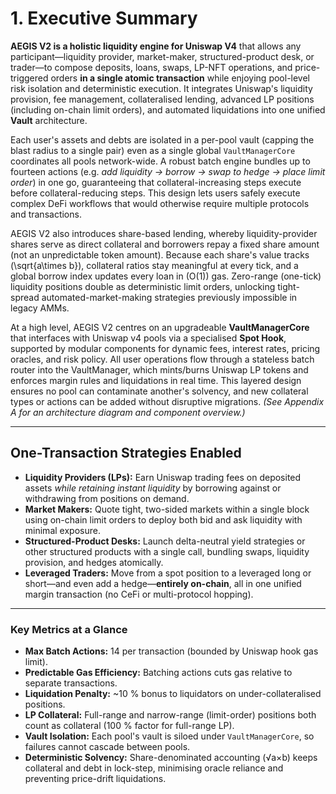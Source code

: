 # 1. Executive Summary

**AEGIS V2 is a holistic liquidity engine for Uniswap V4** that allows any participant—liquidity provider, market-maker, structured-product desk, or trader—to compose deposits, loans, swaps, LP-NFT operations, and price-triggered orders **in a single atomic transaction** while enjoying pool-level risk isolation and deterministic execution. It integrates Uniswap's liquidity provision, fee management, collateralised lending, advanced LP positions (including on-chain limit orders), and automated liquidations into one unified **Vault** architecture.

Each user's assets and debts are isolated in a per-pool vault (capping the blast radius to a single pair) even as a single global `VaultManagerCore` coordinates all pools network-wide. A robust batch engine bundles up to fourteen actions (e.g. *add liquidity → borrow → swap to hedge → place limit order*) in one go, guaranteeing that collateral-increasing steps execute before collateral-reducing steps. This design lets users safely execute complex DeFi workflows that would otherwise require multiple protocols and transactions.

AEGIS V2 also introduces share-based lending, whereby liquidity-provider shares serve as direct collateral and borrowers repay a fixed share amount (not an unpredictable token amount). Because each share's value tracks \(\sqrt{a\times b}\), collateral ratios stay meaningful at every tick, and a global borrow index updates every loan in \(O(1)\) gas. Zero-range (one-tick) liquidity positions double as deterministic limit orders, unlocking tight-spread automated-market-making strategies previously impossible in legacy AMMs.

At a high level, AEGIS V2 centres on an upgradeable **VaultManagerCore** that interfaces with Uniswap v4 pools via a specialised **Spot Hook**, supported by modular components for dynamic fees, interest rates, pricing oracles, and risk policy. All user operations flow through a stateless batch router into the VaultManager, which mints/burns Uniswap LP tokens and enforces margin rules and liquidations in real time. This layered design ensures no pool can contaminate another's solvency, and new collateral types or actions can be added without disruptive migrations. *(See Appendix A for an architecture diagram and component overview.)*

---

## One-Transaction Strategies Enabled

* **Liquidity Providers (LPs):** Earn Uniswap trading fees on deposited assets *while retaining instant liquidity* by borrowing against or withdrawing from positions on demand.
* **Market Makers:** Quote tight, two-sided markets within a single block using on-chain limit orders to deploy both bid and ask liquidity with minimal exposure.
* **Structured-Product Desks:** Launch delta-neutral yield strategies or other structured products with a single call, bundling swaps, liquidity provision, and hedges atomically.
* **Leveraged Traders:** Move from a spot position to a leveraged long or short—and even add a hedge—**entirely on-chain**, all in one unified margin transaction (no CeFi or multi-protocol hopping).

---

### Key Metrics at a Glance

* **Max Batch Actions:** 14 per transaction (bounded by Uniswap hook gas limit).
* **Predictable Gas Efficiency:** Batching actions cuts gas relative to separate transactions.
* **Liquidation Penalty:** ~10 % bonus to liquidators on under-collateralised positions.
* **LP Collateral:** Full-range and narrow-range (limit-order) positions both count as collateral (100 % factor for full-range LP).
* **Vault Isolation:** Each pool's vault is siloed under `VaultManagerCore`, so failures cannot cascade between pools.
* **Deterministic Solvency:** Share-denominated accounting (√a×b) keeps collateral and debt in lock-step, minimising oracle reliance and preventing price-drift liquidations.
